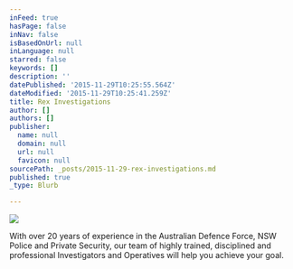 ```yaml
---
inFeed: true
hasPage: false
inNav: false
isBasedOnUrl: null
inLanguage: null
starred: false
keywords: []
description: ''
datePublished: '2015-11-29T10:25:55.564Z'
dateModified: '2015-11-29T10:25:41.259Z'
title: Rex Investigations
author: []
authors: []
publisher:
  name: null
  domain: null
  url: null
  favicon: null
sourcePath: _posts/2015-11-29-rex-investigations.md
published: true
_type: Blurb

---
```

![](https://the-grid-user-content.s3-us-west-2.amazonaws.com/20ebda40-2cc7-49cb-9008-25865fbcf172.jpg)

With over 20 years of experience in the Australian Defence Force, NSW Police and Private Security, our team of highly trained, disciplined and professional Investigators and Operatives will help you achieve your goal.